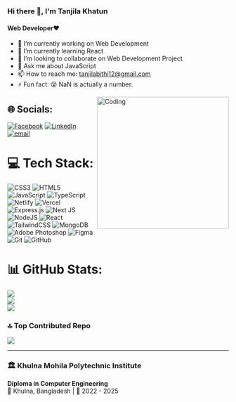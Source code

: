 ### Hi there 👋, I'm Tanjila Khatun
#### Web Developer❤

- 🔭 I’m currently working on Web Development
- 🌱 I’m currently learning React
- 👯 I’m looking to collaborate on Web Development Project
- 💬 Ask me about JavaScript
- 📫 How to reach me: tanjilabithi12@gmail.com
- ⚡ Fun fact: 😵 NaN is actually a number.

<img align="right" alt="Coding" width="300" src="https://devforum-uploads.s3.dualstack.us-east-2.amazonaws.com/uploads/original/4X/2/7/4/274d40f45b3f56a908c194f494eec2319ca3063b.gif">


## 🌐 Socials:
[![Facebook](https://img.shields.io/badge/Facebook-%231877F2.svg?logo=Facebook&logoColor=white)](https://facebook.com/profile.php?id=100057956989237) [![LinkedIn](https://img.shields.io/badge/LinkedIn-%230077B5.svg?logo=linkedin&logoColor=white)](https://linkedin.com/in/in/tanjila-khatun-9051b0328/) [![email](https://img.shields.io/badge/Email-D14836?logo=gmail&logoColor=white)](mailto:tanjilabithi12@gmail.com) 

# 💻 Tech Stack:
![CSS3](https://img.shields.io/badge/css3-%231572B6.svg?style=for-the-badge&logo=css3&logoColor=white) ![HTML5](https://img.shields.io/badge/html5-%23E34F26.svg?style=for-the-badge&logo=html5&logoColor=white) ![JavaScript](https://img.shields.io/badge/javascript-%23323330.svg?style=for-the-badge&logo=javascript&logoColor=%23F7DF1E) ![TypeScript](https://img.shields.io/badge/typescript-%23007ACC.svg?style=for-the-badge&logo=typescript&logoColor=white) ![Netlify](https://img.shields.io/badge/netlify-%23000000.svg?style=for-the-badge&logo=netlify&logoColor=#00C7B7) ![Vercel](https://img.shields.io/badge/vercel-%23000000.svg?style=for-the-badge&logo=vercel&logoColor=white) ![Express.js](https://img.shields.io/badge/express.js-%23404d59.svg?style=for-the-badge&logo=express&logoColor=%2361DAFB) ![Next JS](https://img.shields.io/badge/Next-black?style=for-the-badge&logo=next.js&logoColor=white) ![NodeJS](https://img.shields.io/badge/node.js-6DA55F?style=for-the-badge&logo=node.js&logoColor=white) ![React](https://img.shields.io/badge/react-%2320232a.svg?style=for-the-badge&logo=react&logoColor=%2361DAFB) ![TailwindCSS](https://img.shields.io/badge/tailwindcss-%2338B2AC.svg?style=for-the-badge&logo=tailwind-css&logoColor=white) ![MongoDB](https://img.shields.io/badge/MongoDB-%234ea94b.svg?style=for-the-badge&logo=mongodb&logoColor=white) ![Adobe Photoshop](https://img.shields.io/badge/adobe%20photoshop-%2331A8FF.svg?style=for-the-badge&logo=adobe%20photoshop&logoColor=white) ![Figma](https://img.shields.io/badge/figma-%23F24E1E.svg?style=for-the-badge&logo=figma&logoColor=white) ![Git](https://img.shields.io/badge/git-%23F05033.svg?style=for-the-badge&logo=git&logoColor=white) ![GitHub](https://img.shields.io/badge/github-%23121011.svg?style=for-the-badge&logo=github&logoColor=white)
# 📊 GitHub Stats:
![](https://github-readme-stats.vercel.app/api?username=tanjilaWD&theme=radical&hide_border=false&include_all_commits=false&count_private=false)<br/>
![](https://nirzak-streak-stats.vercel.app/?user=tanjilaWD&theme=radical&hide_border=false)<br/>
![](https://github-readme-stats.vercel.app/api/top-langs/?username=tanjilaWD&theme=radical&hide_border=false&include_all_commits=false&count_private=false&layout=compact)


### 🔝 Top Contributed Repo
![](https://github-contributor-stats.vercel.app/api?username=tanjilaWD&limit=5&theme=dark&combine_all_yearly_contributions=true)

---
### 🏛️ Khulna Mohila Polytechnic Institute
**Diploma in Computer Engineering**  
📍 Khulna, Bangladesh | 📅 2022 - 2025
